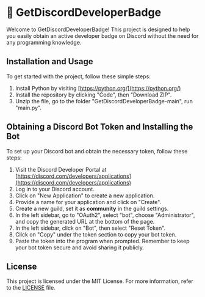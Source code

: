 # 🌈 GetDiscordDeveloperBadge

Welcome to GetDiscordDeveloperBadge! This project is designed to help you easily obtain an active developer badge on Discord without the need for any programming knowledge.

## Installation and Usage

To get started with the project, follow these simple steps:

1. Install Python by visiting [https://python.org/](https://python.org/)
2. Install the repository by clicking "Code", then "Download ZIP".
3. Unzip the file, go to the folder "GetDiscordDeveloperBadge-main", run "main.py".

## Obtaining a Discord Bot Token and Installing the Bot

To set up your Discord bot and obtain the necessary token, follow these steps:

1. Visit the Discord Developer Portal at [https://discord.com/developers/applications](https://discord.com/developers/applications)
2. Log in to your Discord account.
3. Click on "New Application" to create a new application.
4. Provide a name for your application and click on "Create".
5. Create a new guild, set it as **community** in the guild settings.
6. In the left sidebar, go to "OAuth2", select "bot", choose "Administrator", and copy the generated URL at the bottom of the page.
7. In the left sidebar, click on "Bot", then select "Reset Token".
8. Click on "Copy" under the token section to copy your bot token.
9. Paste the token into the program when prompted. Remember to keep your bot token secure and avoid sharing it publicly.

## License

This project is licensed under the MIT License. For more information, refer to the [LICENSE](../resources/LICENSE) file.